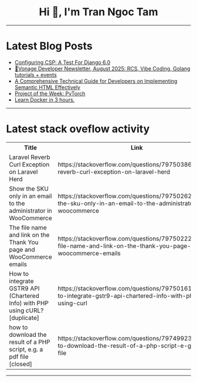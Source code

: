 <h1 align="center">Hi 👋, I'm Tran Ngoc Tam</h1>

---

# Latest Blog Posts 
<!-- BLOG-POST-LIST:START -->
- [Configuring CSP: A Test For Django 6.0](https://dev.to/chiemezuo/configuring-csp-a-test-for-django-60-3a67)
- [🚀Vonage Developer Newsletter, August 2025: RCS, Vibe Coding, Golang tutorials + events](https://dev.to/vonagedev/vonage-developer-newsletter-aug-2025-rcs-vibe-coding-golang-tutorials-events-4n5a)
- [A Comprehensive Technical Guide for Developers on Implementing Semantic HTML Effectively](https://dev.to/akina_matayo_dd389ad2ee25/a-comprehensive-technical-guide-for-developers-on-implementing-semantic-html-effectively-1ofa)
- [Project of the Week: PyTorch](https://dev.to/pullflow/project-of-the-week-pytorch-5ka)
- [Learn Docker in 3 hours.](https://dev.to/morning_redemption_3940af/learn-docker-in-3-hours-91p)
<!-- BLOG-POST-LIST:END -->

---

# Latest stack oveflow activity
<table>
  <tr><th>Title</th><th>Link</th></tr>
  <!-- STACKOVERFLOW:START --><tr><td>Laravel Reverb Curl Exception on Laravel Herd</td><td>https://stackoverflow.com/questions/79750386/laravel-reverb-curl-exception-on-laravel-herd</td></tr><tr><td>Show the SKU only in an email to the administrator in WooCommerce</td><td>https://stackoverflow.com/questions/79750262/show-the-sku-only-in-an-email-to-the-administrator-in-woocommerce</td></tr><tr><td>The file name and link on the Thank You page and WooCommerce emails</td><td>https://stackoverflow.com/questions/79750222/the-file-name-and-link-on-the-thank-you-page-and-woocommerce-emails</td></tr><tr><td>How to integrate GSTR9 API &lpar;Chartered Info&rpar; with PHP using cURL? [duplicate]</td><td>https://stackoverflow.com/questions/79750161/how-to-integrate-gstr9-api-chartered-info-with-php-using-curl</td></tr><tr><td>how to download the result of a PHP script, e.g. a pdf file [closed]</td><td>https://stackoverflow.com/questions/79749923/how-to-download-the-result-of-a-php-script-e-g-a-pdf-file</td></tr><!-- STACKOVERFLOW:END -->
</table>

---


